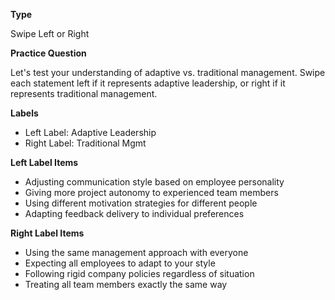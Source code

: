 __Type__

Swipe Left or Right

__Practice Question__

Let's test your understanding of adaptive vs. traditional management. Swipe each statement left if it represents adaptive leadership, or right if it represents traditional management.

__Labels__

- Left Label: Adaptive Leadership
- Right Label: Traditional Mgmt

__Left Label Items__

- Adjusting communication style based on employee personality
- Giving more project autonomy to experienced team members
- Using different motivation strategies for different people
- Adapting feedback delivery to individual preferences

__Right Label Items__

- Using the same management approach with everyone
- Expecting all employees to adapt to your style
- Following rigid company policies regardless of situation
- Treating all team members exactly the same way


